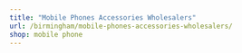 ```yaml
---
title: "Mobile Phones Accessories Wholesalers"
url: /birmingham/mobile-phones-accessories-wholesalers/
shop: mobile phone
---
```

